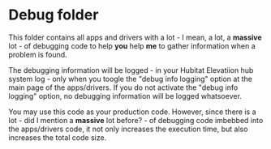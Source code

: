# Debug folder

This folder contains all apps and drivers with a lot - I mean, a lot, a **massive** lot - of debugging code to help **you** help **me** to gather information when a problem is found.

The debugging information will be logged - in your Hubitat Elevatiion hub system log - only when you toogle the "debug info logging" option at the main page of the apps/drivers. If you do not activate the "debug info logging" option, no debugging information will be logged whatsoever.

You may use this code as your production code. However, since there is a lot - did I mention a **massive** lot before? - of debugging code imbebbed into the apps/drivers code, it not only increases the execution time, but also increases the total code size.
